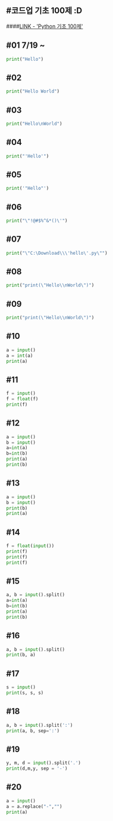 #코드업 기초 100제 :D
---
####[LINK - 'Python 기초 100제'](https://codeup.kr/problemsetsol.php?psid=33)

## #01 7/19 ~
``` python
print("Hello")
```

## #02
``` python
print("Hello World")
```

## #03
``` python
print("Hello\nWorld")
```

## #04
``` python
print("'Hello'")
```

## #05
``` python
print('"Hello"')
```

## #06
``` python
print("\"!@#$%^&*()\'")
```

## #07
``` python
print("\"C:\Download\\\'hello\'.py\"")
```

## #08
``` python
print("print(\"Hello\\nWorld\")")
```

## #09
``` python
print("print(\"Hello\\nWorld\")")
```

## #10
``` python
a = input()
a = int(a)
print(a)
```

## #11
``` python
f = input()
f = float(f)
print(f)
```

## #12
``` python
a = input() 
b = input()
a=int(a)
b=int(b)
print(a)
print(b)
```

## #13
``` python
a = input() 
b = input()
print(b)
print(a)
```

## #14
``` python
f = float(input())
print(f)
print(f)
print(f)
```

## #15
``` python
a, b = input().split()
a=int(a)
b=int(b)
print(a)
print(b)
```

## #16
``` python
a, b = input().split()
print(b, a)
```

## #17
``` python
s = input()
print(s, s, s)
```

## #18
``` python
a, b = input().split(':')
print(a, b, sep=':')
```

## #19
``` python
y, m, d = input().split('.')
print(d,m,y, sep = '-')
```

## #20
``` python
a = input()
a = a.replace("-","")
print(a)
```